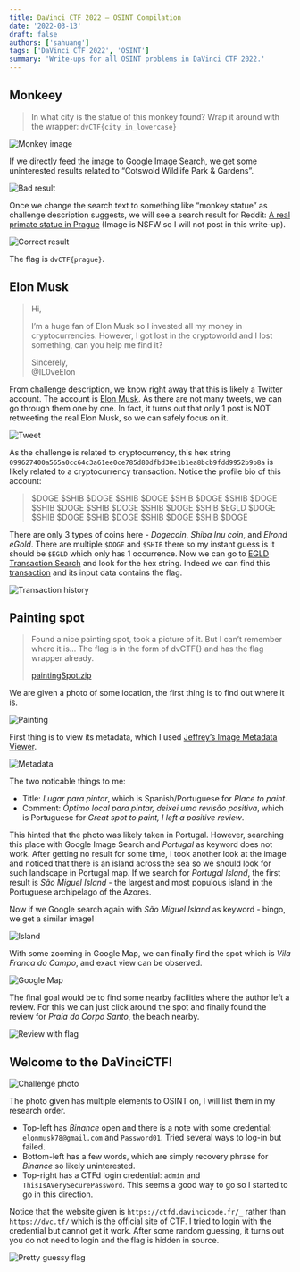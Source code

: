 ```yaml
---
title: DaVinci CTF 2022 – OSINT Compilation
date: '2022-03-13'
draft: false
authors: ['sahuang']
tags: ['DaVinci CTF 2022', 'OSINT']
summary: 'Write-ups for all OSINT problems in DaVinci CTF 2022.'
---
```


<TOCInline toc={props.toc} asDisclosure />

## Monkeey

> In what city is the statue of this monkey found? Wrap it around with the wrapper: `dvCTF{city_in_lowercase}`

![Monkey image](./monkey.png)

If we directly feed the image to Google Image Search, we get some uninterested results related to “Cotswold Wildlife Park & Gardens”.

![Bad result](./monkey-1.png)

Once we change the search text to something like “monkey statue” as challenge description suggests, we will see a search result for Reddit: [A real primate statue in Prague](https://www.reddit.com/r/ATBGE/comments/p5a8rh/a_real_primate_statue_in_prague/) (Image is NSFW so I will not post in this write-up).

![Correct result](./monkey-2.png)

The flag is `dvCTF{prague}`.

## Elon Musk

> Hi,
>
> I’m a huge fan of Elon Musk so I invested all my money in cryptocurrencies. However, I got lost in the cryptoworld and I lost something, can you help me find it?
>
> Sincerely,  
> @IL0veElon

From challenge description, we know right away that this is likely a Twitter account. The account is [Elon Musk](https://twitter.com/IL0veElon). As there are not many tweets, we can go through them one by one. In fact, it turns out that only 1 post is NOT retweeting the real Elon Musk, so we can safely focus on it.

![Tweet](./tweet.png)

As the challenge is related to cryptocurrency, this hex string `099627400a565a0cc64c3a61ee0ce785d80dfbd30e1b1ea8bcb9fdd9952b9b8a` is likely related to a cryptocurrency transaction. Notice the profile bio of this account:

> \$DOGE \$SHIB \$DOGE \$SHIB \$DOGE \$SHIB \$DOGE \$SHIB \$DOGE \$SHIB \$DOGE \$SHIB \$DOGE \$SHIB \$DOGE \$SHIB \$EGLD \$DOGE \$SHIB \$DOGE \$SHIB \$DOGE \$SHIB \$DOGE \$SHIB \$DOGE

There are only 3 types of coins here - _Dogecoin_, _Shiba Inu coin_, and _Elrond eGold_. There are multiple `$DOGE` and `$SHIB` there so my instant guess is it should be `$EGLD` which only has 1 occurrence. Now we can go to [EGLD Transaction Search](https://explorer.elrond.com/) and look for the hex string. Indeed we can find this [transaction](https://explorer.elrond.com/transactions/099627400a565a0cc64c3a61ee0ce785d80dfbd30e1b1ea8bcb9fdd9952b9b8a) and its input data contains the flag.

![Transaction history](./egld.png)

## Painting spot

> Found a nice painting spot, took a picture of it. But I can’t remember where it is... The flag is in the form of dvCTF{} and has the flag wrapper already.
>
> [paintingSpot.zip](https://dvc.tf/files/4f0995f6317989ad303644609579ecf8/paintingSpot.zip?token=eyJ1c2VyX2lkIjoxNzYsInRlYW1faWQiOjEwMCwiZmlsZV9pZCI6NTJ9.Yi40Kg.B7G1-Gm1kFE7e_ODmJ3bNg57T30)

We are given a photo of some location, the first thing is to find out where it is.

![Painting](./paintingSpot.jpg)

First thing is to view its metadata, which I used [Jeffrey’s Image Metadata Viewer](http://exif.regex.info/exif.cgi).

![Metadata](./metadata.png)

The two noticable things to me:

- Title: _Lugar para pintar_, which is Spanish/Portuguese for _Place to paint_.
- Comment: _Óptimo local para pintar, deixei uma revisão positiva_, which is Portuguese for _Great spot to paint, I left a positive review_.

This hinted that the photo was likely taken in Portugal. However, searching this place with Google Image Search and _Portugal_ as keyword does not work. After getting no result for some time, I took another look at the image and noticed that there is an island across the sea so we should look for such landscape in Portugal map. If we search for _Portugal Island_, the first result is _São Miguel Island_ - the largest and most populous island in the Portuguese archipelago of the Azores.

Now if we Google search again with _São Miguel Island_ as keyword - bingo, we get a similar image!

![Island](./island.png)

With some zooming in Google Map, we can finally find the spot which is _Vila Franca do Campo_, and exact view can be observed.

![Google Map](./googlemap.png)

The final goal would be to find some nearby facilities where the author left a review. For this we can just click around the spot and finally found the review for _Praia do Corpo Santo_, the beach nearby.

![Review with flag](./review.png)

## Welcome to the DaVinciCTF!

![Challenge photo](./welcome.jpg)

The photo given has multiple elements to OSINT on, I will list them in my research order.

- Top-left has _Binance_ open and there is a note with some credential: `elonmusk78@gmail.com` and `Password01`. Tried several ways to log-in but failed.
- Bottom-left has a few words, which are simply recovery phrase for _Binance_ so likely uninterested.
- Top-right has a CTFd login credential: `admin` and `ThisIsAVerySecurePassword`. This seems a good way to go so I started to go in this direction.

Notice that the website given is `https://ctfd.davincicode.fr/_` rather than `https://dvc.tf/` which is the official site of CTF. I tried to login with the credential but cannot get it work. After some random guessing, it turns out you do not need to login and the flag is hidden in source.

![Pretty guessy flag](./dvCTF.png)
